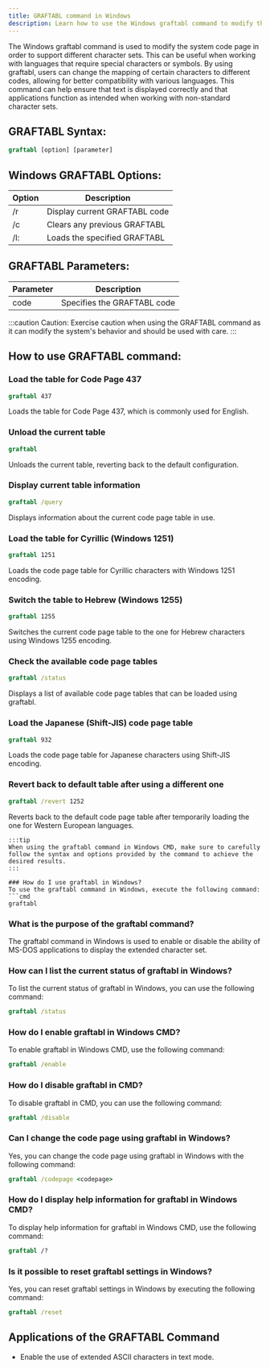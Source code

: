 ```yaml
---
title: GRAFTABL command in Windows
description: Learn how to use the Windows graftabl command to modify the system code page to support different character sets.
---
```


The Windows graftabl command is used to modify the system code page in order to support different character sets. This can be useful when working with languages that require special characters or symbols. By using graftabl, users can change the mapping of certain characters to different codes, allowing for better compatibility with various languages. This command can help ensure that text is displayed correctly and that applications function as intended when working with non-standard character sets.
## GRAFTABL Syntax:
```cmd
graftabl [option] [parameter]
```

## Windows GRAFTABL Options:
| Option    | Description                   |
|-----------|-------------------------------|
| /r        | Display current GRAFTABL code |
| /c        | Clears any previous GRAFTABL  |
| /l:<code> | Loads the specified GRAFTABL   |

## GRAFTABL Parameters:
| Parameter | Description                 |
|-----------|-----------------------------|
| code      | Specifies the GRAFTABL code |

:::caution
Caution: Exercise caution when using the GRAFTABL command as it can modify the system's behavior and should be used with care.
:::
## How to use GRAFTABL command:
### Load the table for Code Page 437
```cmd
graftabl 437
```
Loads the table for Code Page 437, which is commonly used for English.
### Unload the current table
```cmd
graftabl
```
Unloads the current table, reverting back to the default configuration.
### Display current table information
```cmd
graftabl /query
```
Displays information about the current code page table in use.
### Load the table for Cyrillic (Windows 1251)
```cmd
graftabl 1251
```
Loads the code page table for Cyrillic characters with Windows 1251 encoding.
### Switch the table to Hebrew (Windows 1255)
```cmd
graftabl 1255
```
Switches the current code page table to the one for Hebrew characters using Windows 1255 encoding.
### Check the available code page tables
```cmd
graftabl /status
```
Displays a list of available code page tables that can be loaded using graftabl.
### Load the Japanese (Shift-JIS) code page table
```cmd
graftabl 932
```
Loads the code page table for Japanese characters using Shift-JIS encoding.
### Revert back to default table after using a different one
```cmd
graftabl /revert 1252
```
Reverts back to the default code page table after temporarily loading the one for Western European languages.
```
:::tip
When using the graftabl command in Windows CMD, make sure to carefully follow the syntax and options provided by the command to achieve the desired results.
:::

### How do I use graftabl in Windows?
To use the graftabl command in Windows, execute the following command:
```cmd
graftabl
```

### What is the purpose of the graftabl command?
The graftabl command in Windows is used to enable or disable the ability of MS-DOS applications to display the extended character set.

### How can I list the current status of graftabl in Windows?
To list the current status of graftabl in Windows, you can use the following command:
```cmd
graftabl /status
```

### How do I enable graftabl in Windows CMD?
To enable graftabl in Windows CMD, use the following command:
```cmd
graftabl /enable
```

### How do I disable graftabl in CMD?
To disable graftabl in CMD, you can use the following command:
```cmd
graftabl /disable
```

### Can I change the code page using graftabl in Windows?
Yes, you can change the code page using graftabl in Windows with the following command:
```cmd
graftabl /codepage <codepage>
```

### How do I display help information for graftabl in Windows CMD?
To display help information for graftabl in Windows CMD, use the following command:
```cmd
graftabl /?
```

### Is it possible to reset graftabl settings in Windows?
Yes, you can reset graftabl settings in Windows by executing the following command:
```cmd
graftabl /reset
```

## Applications of the GRAFTABL Command

- Enable the use of extended ASCII characters in text mode.